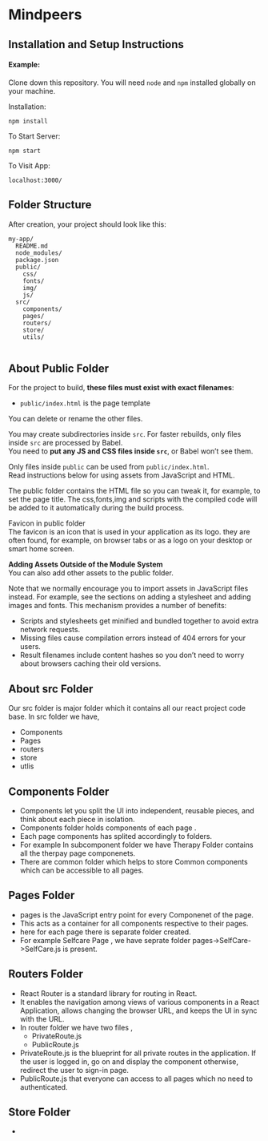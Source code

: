 # Mindpeers

## Installation and Setup Instructions

#### Example:  

Clone down this repository. You will need `node` and `npm` installed globally on your machine.  

Installation:

`npm install`  

To Start Server:

`npm start`  

To Visit App:

`localhost:3000/`  
## Folder Structure

After creation, your project should look like this:

```
my-app/
  README.md
  node_modules/
  package.json
  public/
    css/
    fonts/
    img/
    js/
  src/
    components/
    pages/
    routers/
    store/
    utils/
    

```
## About Public Folder
For the project to build, **these files must exist with exact filenames**:

* `public/index.html` is the page template

You can delete or rename the other files.

You may create subdirectories inside `src`. For faster rebuilds, only files inside `src` are processed by Babel.<br>
You need to **put any JS and CSS files inside `src`**, or Babel won’t see them.

Only files inside `public` can be used from `public/index.html`.<br>
Read instructions below for using assets from JavaScript and HTML.

The public folder contains the HTML file so you can tweak it, for example, to set the page title. 
The css,fonts,img and scripts with the compiled code will be added to it automatically during the build process.

Favicon in public folder <br>
The favicon is an icon that is used in your application as its logo. they are often found, 
for example, on browser tabs or as a logo on your desktop or smart home screen.

**Adding Assets Outside of the Module System <br>**
You can also add other assets to the public folder.

Note that we normally encourage you to import assets in JavaScript files instead. For example, see the sections on adding a stylesheet and adding images and fonts. This mechanism provides a number of benefits:

* Scripts and stylesheets get minified and bundled together to avoid extra network requests.
* Missing files cause compilation errors instead of 404 errors for your users.
* Result filenames include content hashes so you don’t need to worry about browsers caching their old versions.

## About src Folder

Our src folder is major folder which it contains all our react project code base.
In src folder we have,
 * Components
 * Pages
 * routers
 * store
 * utlis
## Components Folder
* Components let you split the UI into independent, reusable pieces, and think about each piece in isolation.
* Components folder holds  components of each page .
* Each page components has splited accordingly to folders.
* For example In subcomponent folder we have  Therapy Folder contains all the therpay page componenets.
* There are common folder which helps to store Common components which can be accessible to all pages.
## Pages Folder
* pages is the JavaScript entry point for every Componenet of the page.
* This acts as a container for all components respective to their pages.
* here for each page there is separate folder created.
* For example Selfcare Page , we have seprate folder pages->SelfCare->SelfCare.js is present.
## Routers Folder
* React Router is a standard library for routing in React. 
* It enables the navigation among views of various components in a React Application, allows changing the browser URL, and keeps the UI in sync with the URL.
* In router folder we have two files ,
     * PrivateRoute.js
     * PublicRoute.js
 * PrivateRoute.js is the blueprint for all private routes in the application. If the user is logged in, go on and display the component otherwise, redirect the user to sign-in page. 
 * PublicRoute.js that everyone can access to all pages which no need to authenticated.
## Store Folder
*
